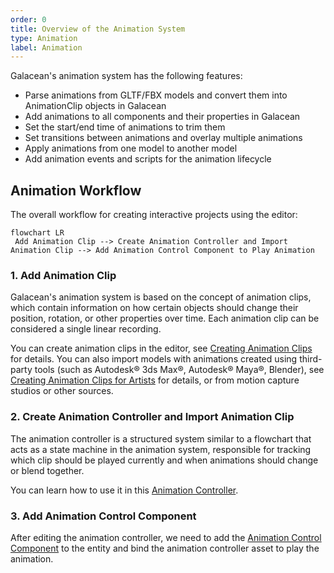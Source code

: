 ```yaml
---
order: 0
title: Overview of the Animation System
type: Animation
label: Animation
---
```


Galacean's animation system has the following features:

- Parse animations from GLTF/FBX models and convert them into AnimationClip objects in Galacean
- Add animations to all components and their properties in Galacean
- Set the start/end time of animations to trim them
- Set transitions between animations and overlay multiple animations
- Apply animations from one model to another model
- Add animation events and scripts for the animation lifecycle

## Animation Workflow

The overall workflow for creating interactive projects using the editor:

```mermaid
flowchart LR
 Add Animation Clip --> Create Animation Controller and Import Animation Clip --> Add Animation Control Component to Play Animation
```

### 1. Add Animation Clip

Galacean's animation system is based on the concept of animation clips, which contain information on how certain objects should change their position, rotation, or other properties over time. Each animation clip can be considered a single linear recording.

You can create animation clips in the editor, see [Creating Animation Clips](/en/docs/animation/clip) for details. You can also import models with animations created using third-party tools (such as Autodesk® 3ds Max®, Autodesk® Maya®, Blender), see [Creating Animation Clips for Artists](/en/docs/animation/clip-for-artist) for details, or from motion capture studios or other sources.

### 2. Create Animation Controller and Import Animation Clip

The animation controller is a structured system similar to a flowchart that acts as a state machine in the animation system, responsible for tracking which clip should be played currently and when animations should change or blend together.

You can learn how to use it in this [Animation Controller](/en/docs/animation/animatorController/).

### 3. Add Animation Control Component

After editing the animation controller, we need to add the [Animation Control Component](/en/docs/animation/animator) to the entity and bind the animation controller asset to play the animation.
